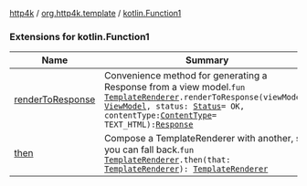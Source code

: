 [http4k](../../index.md) / [org.http4k.template](../index.md) / [kotlin.Function1](./index.md)

### Extensions for kotlin.Function1

| Name | Summary |
|---|---|
| [renderToResponse](render-to-response.md) | Convenience method for generating a Response from a view model.`fun `[`TemplateRenderer`](../-template-renderer.md)`.renderToResponse(viewModel: `[`ViewModel`](../-view-model/index.md)`, status: `[`Status`](../../org.http4k.core/-status/index.md)` = OK, contentType: `[`ContentType`](../../org.http4k.core/-content-type/index.md)` = TEXT_HTML): `[`Response`](../../org.http4k.core/-response/index.md) |
| [then](then.md) | Compose a TemplateRenderer with another, so you can fall back.`fun `[`TemplateRenderer`](../-template-renderer.md)`.then(that: `[`TemplateRenderer`](../-template-renderer.md)`): `[`TemplateRenderer`](../-template-renderer.md) |
